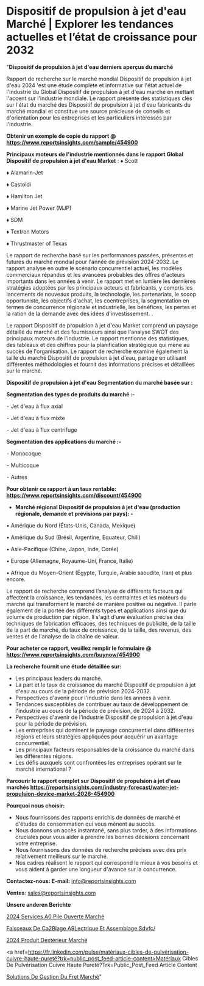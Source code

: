 # Dispositif de propulsion à jet d'eau Marché | Explorer les tendances actuelles et l’état de croissance pour 2032

"<strong>Dispositif de propulsion à jet d'eau derniers aperçus du marché</strong>

Rapport de recherche sur le marché mondial Dispositif de propulsion à jet d'eau 2024 'est une étude complète et informative sur l'état actuel de l'industrie du Global Dispositif de propulsion à jet d'eau marché en mettant l'accent sur l'industrie mondiale. Le rapport présente des statistiques clés sur l'état du marché des Dispositif de propulsion à jet d'eau fabricants du marché mondial et constitue une source précieuse de conseils et d'orientation pour les entreprises et les particuliers intéressés par l'industrie.

<strong>Obtenir un exemple de copie du rapport @ <a href=https://www.reportsinsights.com/sample/454900>https://www.reportsinsights.com/sample/454900</a></strong>

<strong>Principaux moteurs de l'industrie mentionnés dans le rapport Global Dispositif de propulsion à jet d'eau Market</strong> :
♦ Scott

♦ Alamarin-Jet

♦ Castoldi

♦ Hamilton Jet

♦ Marine Jet Power (MJP)

♦ SDM

♦ Textron Motors

♦ Thrustmaster of Texas

Le rapport de recherche basé sur les performances passées, présentes et futures du marché mondial pour l'année de prévision 2024-2032. Le rapport analyse en outre le scénario concurrentiel actuel, les modèles commerciaux répandus et les avancées probables des offres d'acteurs importants dans les années à venir. Le rapport met en lumière les dernières stratégies adoptées par les principaux acteurs et fabricants, y compris les lancements de nouveaux produits, la technologie, les partenariats, le scoop opportuniste, les objectifs d'achat, les coentreprises, la segmentation en termes de concurrence régionale et industrielle, les bénéfices, les pertes et la ration de la demande avec des idées d'investissement. .

Le rapport Dispositif de propulsion à jet d'eau Market comprend un paysage détaillé du marché et des fournisseurs ainsi que l'analyse SWOT des principaux moteurs de l'industrie. Le rapport mentionne des statistiques, des tableaux et des chiffres pour la planification stratégique qui mène au succès de l'organisation. Le rapport de recherche examine également la taille du marché Dispositif de propulsion à jet d'eau, partage en utilisant différentes méthodologies et fournit des informations précises et détaillées sur le marché.

<strong>Dispositif de propulsion à jet d'eau Segmentation du marché basée sur :</strong>

<strong>Segmentation des types de produits du marché :-</strong>

⁃ Jet d'eau à flux axial

⁃ Jet d'eau à flux mixte

⁃ Jet d'eau à flux centrifuge

<strong>Segmentation des applications du marché :-</strong>

⁃ Monocoque

⁃ Multicoque

⁃ Autres

<strong>Pour obtenir ce rapport à un taux rentable: <a href=https://www.reportsinsights.com/discount/454900>https://www.reportsinsights.com/discount/454900</a></strong>
<ul>
  <li><strong>Marché régional Dispositif de propulsion à jet d'eau (production régionale, demande et prévisions par pays): -</strong></li>
</ul>
• Amérique du Nord (États-Unis, Canada, Mexique)

• Amérique du Sud (Brésil, Argentine, Equateur, Chili)

• Asie-Pacifique (Chine, Japon, Inde, Corée)

• Europe (Allemagne, Royaume-Uni, France, Italie)

• Afrique du Moyen-Orient (Égypte, Turquie, Arabie saoudite, Iran) et plus encore.

Le rapport de recherche comprend l’analyse de différents facteurs qui affectent la croissance, les tendances, les contraintes et les moteurs du marché qui transforment le marché de manière positive ou négative. Il parle également de la portée des différents types et applications ainsi que du volume de production par région. Il s'agit d'une évaluation précise des techniques de fabrication efficaces, des techniques de publicité, de la taille de la part de marché, du taux de croissance, de la taille, des revenus, des ventes et de l'analyse de la chaîne de valeur.

<strong>Pour acheter ce rapport, veuillez remplir le formulaire @   <a href=https://www.reportsinsights.com/buynow/454900>https://www.reportsinsights.com/buynow/454900</a></strong>

<strong>La recherche fournit une étude détaillée sur:</strong>
<ul>
  <li>Les principaux leaders du marché.</li>
  <li>La part et le taux de croissance du marché Dispositif de propulsion à jet d'eau au cours de la période de prévision 2024-2032.</li>
  <li>Perspectives d'avenir pour l'industrie dans les années à venir.</li>
  <li>Tendances susceptibles de contribuer au taux de développement de l'industrie au cours de la période de prévision, de 2024 à 2032.</li>
  <li>Perspectives d'avenir de l'industrie Dispositif de propulsion à jet d'eau pour la période de prévision.</li>
  <li>Les entreprises qui dominent le paysage concurrentiel dans différentes régions et leurs stratégies appliquées pour acquérir un avantage concurrentiel.</li>
  <li>Les principaux facteurs responsables de la croissance du marché dans les différentes régions.</li>
  <li>Les défis auxquels sont confrontées les entreprises opérant sur le marché international ?</li>
</ul>

<strong>Parcourir le rapport complet sur Dispositif de propulsion à jet d'eau marchés <a href=https://reportsinsights.com/industry-forecast/water-jet-propulsion-device-market-2026-454900>https://reportsinsights.com/industry-forecast/water-jet-propulsion-device-market-2026-454900</a></strong>

<strong>Pourquoi nous choisir:</strong>
<ul>
  <li>Nous fournissons des rapports enrichis de données de marché et d'études de consommation qui vous mènent au succès.</li>
  <li>Nous donnons un accès instantané, sans plus tarder, à des informations cruciales pour vous aider à prendre les bonnes décisions concernant votre entreprise.</li>
  <li>Nous fournissons des données de recherche précises avec des prix relativement meilleurs sur le marché.</li>
  <li>Nos cadres réalisent le rapport qui correspond le mieux à vos besoins et vous aident à garder une longueur d'avance sur la concurrence.</li>
</ul>
<strong>Contactez-nous:
</strong><strong>E-mail:</strong> <a href=mailto:info@reportsinsights.com>info@reportsinsights.com</a>

<strong>Ventes</strong>: <a href=mailto:sales@reportsinsights.com>sales@reportsinsights.com</a>

<strong>Unsere anderen Berichte</strong>

<a href=https://www.linkedin.com/pulse/2024-services-%C3%A0-pile-ouverte-march%C3%A9-analyse-et-f5ejf/>2024 Services A0 Pile Ouverte Marché</a>

<a href=https://www.linkedin.com/pulse/faisceaux-de-c%C3%A2blage-%C3%A9lectrique-et-assemblage-sdvfc/>Faisceaux De Ca2Blage A9Lectrique Et Assemblage Sdvfc/</a>

<a href=https://www.linkedin.com/pulse/2024-produit-dextérieur-marché-principaux-wdocc/>2024 Produit Dextérieur Marché</a>

<a href=https://fr.linkedin.com/pulse/matériaux-cibles-de-pulvérisation-cuivre-haute-pureté?trk=public_post_feed-article-content>Matériaux Cibles De Pulvérisation Cuivre Haute Pureté?Trk=Public_Post_Feed Article Content</a>

<a href=https://www.linkedin.com/pulse/solutions-de-gestion-du-fret-march%C3%A9informations-cn2tf/>Solutions De Gestion Du Fret Marché</a>"
